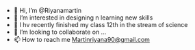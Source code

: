 - 👋 Hi, I’m @Riyanamartin
- 👀 I’m interested in designing n learning new skills 
- 🌱 I hv recently finished my class 12th in the stream of science 
- 💞️ I’m looking to collaborate on ...
- 📫 How to reach me Martinriyana90@gmail.com 

<!---
Riyanamartin/Riyanamartin is a ✨ special ✨ repository because its `README.md` (this file) appears on your GitHub profile.
You can click the Preview link to take a look at your changes.
--->
